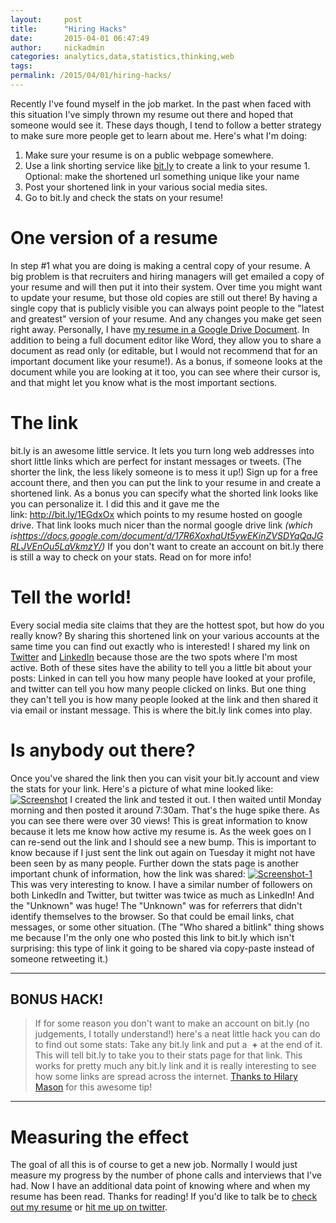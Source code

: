 ```yaml
---
layout:     post
title:      "Hiring Hacks"
date:       2015-04-01 06:47:49
author:     nickadmin
categories: analytics,data,statistics,thinking,web
tags:  
permalink: /2015/04/01/hiring-hacks/
---
```

Recently I've found myself in the job market. In the past when faced with this situation I've simply thrown my resume out there and hoped that someone would see it. These days though, I tend to follow a better strategy to make sure more people get to learn about me. Here's what I'm doing: 

  1. Make sure your resume is on a public webpage somewhere.
  2. Use a link shorting service like [bit.ly](http://bit.ly) to create a link to your resume 
    1. Optional: make the shortened url something unique like your name
  3. Post your shortened link in your various social media sites.
  4. Go to bit.ly and check the stats on your resume!



# One version of a resume

In step #1 what you are doing is making a central copy of your resume. A big problem is that recruiters and hiring managers will get emailed a copy of your resume and will then put it into their system. Over time you might want to update your resume, but those old copies are still out there! By having a single copy that is publicly visible you can always point people to the "latest and greatest" version of your resume. And any changes you make get seen right away. Personally, I have [my resume in a Google Drive Document](http://bit.ly/1EGdxOx). In addition to being a full document editor like Word, they allow you to share a document as read only (or editable, but I would not recommend that for an important document like your resume!). As a bonus, if someone looks at the document while you are looking at it too, you can see where their cursor is, and that might let you know what is the most important sections. 

# The link

bit.ly is an awesome little service. It lets you turn long web addresses into short little links which are perfect for instant messages or tweets. (The shorter the link, the less likely someone is to mess it up!) Sign up for a free account there, and then you can put the link to your resume in and create a shortened link. As a bonus you can specify what the shorted link looks like you can personalize it. I did this and it gave me the link: <http://bit.ly/1EGdxOx> which points to my resume hosted on google drive. That link looks much nicer than the normal google drive link _(which is<https://docs.google.com/document/d/17R6XoxhaUt5ywEKinZVSDYqQaJGRLJVEnOu5LaVkmzY/>)_ If you don't want to create an account on bit.ly there is still a way to check on your stats. Read on for more info! 

# Tell the world!

Every social media site claims that they are the hottest spot, but how do you really know? By sharing this shortened link on your various accounts at the same time you can find out exactly who is interested! I shared my link on [Twitter](https://twitter.com/nloadholtes) and [LinkedIn](http://www.linkedin.com/in/nickloadholtes/en) because those are the two spots where I'm most active. Both of these sites have the ability to tell you a little bit about your posts: Linked in can tell you how many people have looked at your profile, and twitter can tell you how many people clicked on links. But one thing they can't tell you is how many people looked at the link and then shared it via email or instant message. This is where the bit.ly link comes into play. 

# Is anybody out there?

Once you've shared the link then you can visit your bit.ly account and view the stats for your link. Here's a picture of what mine looked like: [![Screenshot](/blog-imgs/uploads/2015/04/Screenshot-260x300.png)](/blog-imgs/uploads/2015/04/Screenshot.png) I created the link and tested it out. I then waited until Monday morning and then posted it around 7:30am. That's the huge spike there. As you can see there were over 30 views! This is great information to know because it lets me know how active my resume is. As the week goes on I can re-send out the link and I should see a new bump. This is important to know because if I just sent the link out again on Tuesday it might not have been seen by as many people. Further down the stats page is another important chunk of information, how the link was shared: [![Screenshot-1](/blog-imgs/uploads/2015/04/Screenshot-1-300x292.png)](/blog-imgs/uploads/2015/04/Screenshot-1.png) This was very interesting to know. I have a similar number of followers on both LinkedIn and Twitter, but twitter was twice as much as LinkedIn! And the "Unknown" was huge! The "Unknown" was for referrers that didn't identify themselves to the browser. So that could be email links, chat messages, or some other situation. (The "Who shared a bitlink" thing shows me because I'm the only one who posted this link to bit.ly which isn't surprising: this type of link it going to be shared via copy-paste instead of someone retweeting it.) 

* * *

## 

## BONUS HACK!

> If for some reason you don't want to make an account on bit.ly (no judgements, I totally understand!) here's a neat little hack you can do to find out some stats: Take any bit.ly link and put a  **+** at the end of it. This will tell bit.ly to take you to their stats page for that link. This works for pretty much any bit.ly link and it is really interesting to see how some links are spread across the internet. [Thanks to Hilary Mason](https://twitter.com/hmason) for this awesome tip!

* * *

## 

# Measuring the effect

The goal of all this is of course to get a new job. Normally I would just measure my progress by the number of phone calls and interviews that I've had. Now I have an additional data point of knowing where and when my resume has been read. Thanks for reading! If you'd like to talk be to [check out my resume](http://bit.ly/1EGdxOx) or [hit me up on twitter](https://twitter.com/nloadholtes).
<!--stackedit_data:
eyJoaXN0b3J5IjpbMTQ5MTQyNTU2Nl19
-->